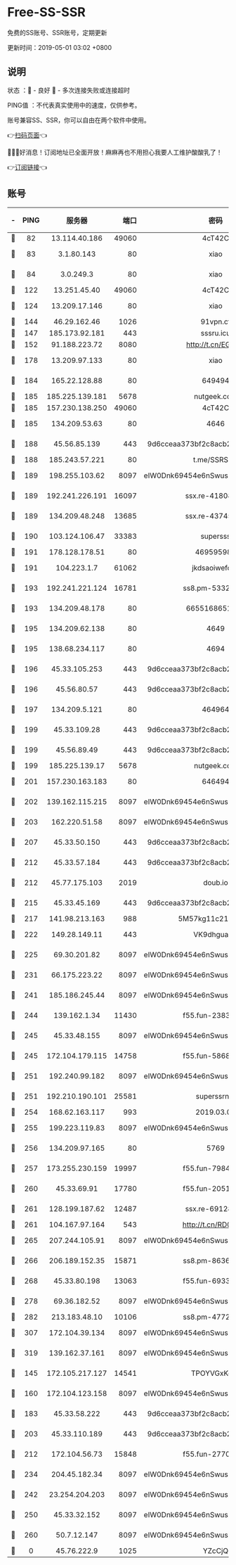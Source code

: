 # Free-SS-SSR

免费的SS账号、SSR账号，定期更新

更新时间：2019-05-01 03:02 +0800

## 说明

状态     ：🙂 - 良好 🙁 - 多次连接失败或连接超时

PING值   ：不代表真实使用中的速度，仅供参考。

账号兼容SS、SSR，你可以自由在两个软件中使用。

👉[扫码页面](https://liesauer.github.io/Free-SS-SSR/)👈

🎉🎉🎉好消息！订阅地址已全面开放！麻麻再也不用担心我要人工维护酸酸乳了！

👉[订阅链接](https://www.liesauer.net/yogurt/subscribe?ACCESS_TOKEN=DAYxR3mMaZAsaqUb)👈

## 账号

|-|PING|服务器|端口|密码|加密方式|区域|
|:----:|:----:|:-----:|-----:|:----:|:----:|:----:|
|🙂|82|13.114.40.186|49060|4cT42C|chacha20|JP|
|🙂|83|3.1.80.143|80|xiao|aes-128-ctr|SG|
|🙂|84|3.0.249.3|80|xiao|aes-128-ctr|SG|
|🙂|122|13.251.45.40|49060|4cT42C|chacha20|SG|
|🙂|124|13.209.17.146|80|xiao|aes-128-ctr|KR|
|🙂|144|46.29.162.46|1026|91vpn.cf|rc4-md5|RU|
|🙂|147|185.173.92.181|443|sssru.icu|rc4-md5|RU|
|🙂|152|91.188.223.72|8080|http://t.cn/EGJIyrl|rc4-md5|RU|
|🙂|178|13.209.97.133|80|xiao|aes-128-ctr|KR|
|🙂|184|165.22.128.88|80|649494|aes-256-cfb|US|
|🙂|185|185.225.139.181|5678|nutgeek.com|rc4-md5|US|
|🙂|185|157.230.138.250|49060|4cT42C|chacha20|US|
|🙂|185|134.209.53.63|80|4646|aes-256-cfb|US|
|🙂|188|45.56.85.139|443|9d6cceaa373bf2c8acb22e60b6a58be6|aes-256-cfb|US|
|🙂|188|185.243.57.221|80|t.me/SSRSUB|rc4-md5|US|
|🙂|189|198.255.103.62|8097|eIW0Dnk69454e6nSwuspv9DmS201tQ0D|aes-256-cfb|US|
|🙂|189|192.241.226.191|16097|ssx.re-41808187|aes-256-cfb|US|
|🙂|189|134.209.48.248|13685|ssx.re-43745982|aes-256-cfb|US|
|🙂|190|103.124.106.47|33383|supersss|aes-256-cfb|US|
|🙂|191|178.128.178.51|80|469595985|chacha20|US|
|🙂|191|104.223.1.7|61062|jkdsaoiwefdsa|aes-256-cfb|US|
|🙂|193|192.241.221.124|16781|ss8.pm-53325321|aes-256-cfb|US|
|🙂|193|134.209.48.178|80|6655168651651|aes-256-cfb|US|
|🙂|195|134.209.62.138|80|4649|aes-256-cfb|US|
|🙂|195|138.68.234.117|80|4694|aes-256-cfb|US|
|🙂|196|45.33.105.253|443|9d6cceaa373bf2c8acb22e60b6a58be6|aes-256-cfb|US|
|🙂|196|45.56.80.57|443|9d6cceaa373bf2c8acb22e60b6a58be6|aes-256-cfb|US|
|🙂|197|134.209.5.121|80|464964|aes-256-cfb|US|
|🙂|199|45.33.109.28|443|9d6cceaa373bf2c8acb22e60b6a58be6|aes-256-cfb|US|
|🙂|199|45.56.89.49|443|9d6cceaa373bf2c8acb22e60b6a58be6|aes-256-cfb|US|
|🙂|199|185.225.139.17|5678|nutgeek.com|rc4-md5|US|
|🙂|201|157.230.163.183|80|646494|aes-256-cfb|US|
|🙂|202|139.162.115.215|8097|eIW0Dnk69454e6nSwuspv9DmS201tQ0D|aes-256-cfb|JP|
|🙂|203|162.220.51.58|8097|eIW0Dnk69454e6nSwuspv9DmS201tQ0D|aes-256-cfb|US|
|🙂|207|45.33.50.150|443|9d6cceaa373bf2c8acb22e60b6a58be6|aes-256-cfb|US|
|🙂|212|45.33.57.184|443|9d6cceaa373bf2c8acb22e60b6a58be6|aes-256-cfb|US|
|🙂|212|45.77.175.103|2019|doub.io|aes-128-ctr|SG|
|🙂|215|45.33.45.169|443|9d6cceaa373bf2c8acb22e60b6a58be6|aes-256-cfb|US|
|🙂|217|141.98.213.163|988|5M57kg11c214qDmK|chacha20|KR|
|🙂|222|149.28.149.11|443|VK9dhgualsL|aes-256-cfb|SG|
|🙂|225|69.30.201.82|8097|eIW0Dnk69454e6nSwuspv9DmS201tQ0D|aes-256-cfb|US|
|🙂|231|66.175.223.22|8097|eIW0Dnk69454e6nSwuspv9DmS201tQ0D|aes-256-cfb|US|
|🙂|241|185.186.245.44|8097|eIW0Dnk69454e6nSwuspv9DmS201tQ0D|aes-256-cfb|NL|
|🙂|244|139.162.1.34|11430|f55.fun-23831418|aes-256-cfb|SG|
|🙂|245|45.33.48.155|8097|eIW0Dnk69454e6nSwuspv9DmS201tQ0D|aes-256-cfb|US|
|🙂|245|172.104.179.115|14758|f55.fun-58684891|aes-256-cfb|SG|
|🙂|251|192.240.99.182|8097|eIW0Dnk69454e6nSwuspv9DmS201tQ0D|aes-256-cfb|US|
|🙂|251|192.210.190.101|25581|superssrnet|aes-256-cfb|US|
|🙂|254|168.62.163.117|993|2019.03.07|rc4-md5|US|
|🙂|255|199.223.119.83|8097|eIW0Dnk69454e6nSwuspv9DmS201tQ0D|aes-256-cfb|US|
|🙂|256|134.209.97.165|80|5769|aes-256-cfb|SG|
|🙂|257|173.255.230.159|19997|f55.fun-79846200|aes-256-cfb|US|
|🙂|260|45.33.69.91|17780|f55.fun-20514113|aes-256-cfb|US|
|🙂|261|128.199.187.62|12487|ssx.re-69128090|aes-256-cfb|SG|
|🙂|261|104.167.97.164|543|http://t.cn/RD0D7sx|rc4-md5|CA|
|🙂|265|207.244.105.91|8097|eIW0Dnk69454e6nSwuspv9DmS201tQ0D|aes-256-cfb|US|
|🙂|266|206.189.152.35|15871|ss8.pm-86367975|aes-256-cfb|SG|
|🙂|268|45.33.80.198|13063|f55.fun-69337739|aes-256-cfb|US|
|🙂|278|69.36.182.52|8097|eIW0Dnk69454e6nSwuspv9DmS201tQ0D|aes-256-cfb|US|
|🙂|282|213.183.48.10|10106|ss8.pm-47724323|rc4-md5|RU|
|🙂|307|172.104.39.134|8097|eIW0Dnk69454e6nSwuspv9DmS201tQ0D|aes-256-cfb|SG|
|🙂|319|139.162.37.161|8097|eIW0Dnk69454e6nSwuspv9DmS201tQ0D|aes-256-cfb|SG|
|🙂|145|172.105.217.127|14541|TPOYVGxKglpi|aes-256-cfb|JP|
|🙂|160|172.104.123.158|8097|eIW0Dnk69454e6nSwuspv9DmS201tQ0D|aes-256-cfb|JP|
|🙂|183|45.33.58.222|443|9d6cceaa373bf2c8acb22e60b6a58be6|aes-256-cfb|US|
|🙂|203|45.33.110.189|443|9d6cceaa373bf2c8acb22e60b6a58be6|aes-256-cfb|US|
|🙂|212|172.104.56.73|15848|f55.fun-27704225|aes-256-cfb|SG|
|🙂|234|204.45.182.34|8097|eIW0Dnk69454e6nSwuspv9DmS201tQ0D|aes-256-cfb|US|
|🙂|242|23.254.204.203|8097|eIW0Dnk69454e6nSwuspv9DmS201tQ0D|aes-256-cfb|US|
|🙂|250|45.33.32.152|8097|eIW0Dnk69454e6nSwuspv9DmS201tQ0D|aes-256-cfb|US|
|🙁|260|50.7.12.147|8097|eIW0Dnk69454e6nSwuspv9DmS201tQ0D|aes-256-cfb|US|
|🙁|0|45.76.222.9|1025|YZcCjQ|rc4-md5|JP|
